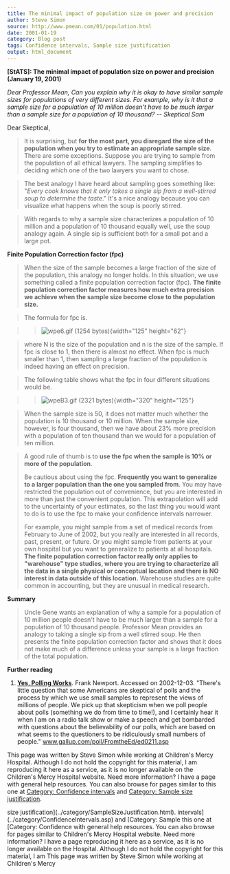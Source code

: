 ```yaml
---
title: The minimal impact of population size on power and precision
author: Steve Simon
source: http://www.pmean.com/01/population.html
date: 2001-01-19
category: Blog post
tags: Confidence intervals, Sample size justification
output: html_document
---
```

****[StATS]:** The minimal impact of population size
on power and precision (January 19, 2001)**

*Dear Professor Mean, Can you explain why it is okay to have similar
sample sizes for populations of very different sizes. For example, why
is it that a sample size for a population of 10 million doesn't have to
be much larger than a sample size for a population of 10 thousand? --
Skeptical Sam*

Dear Skeptical,

> It is surprising, but **for the most part, you disregard the size of
> the population when you try to estimate an appropriate sample size**.
> There are some exceptions. Suppose you are trying to sample from the
> population of all ethical lawyers. The sampling simplifies to deciding
> which one of the two lawyers you want to chose.

> The best analogy I have heard about sampling goes something like:
> "*Every cook knows that it only takes a single sip from a
> well-stirred soup to determine the taste*." It's a nice analogy
> because you can visualize what happens when the soup is poorly
> stirred.

> With regards to why a sample size characterizes a population of 10
> million and a population of 10 thousand equally well, use the soup
> analogy again. A single sip is sufficient both for a small pot and a
> large pot.

**Finite Population Correction factor (fpc)**

> When the size of the sample becomes a large fraction of the size of
> the population, this analogy no longer holds. In this situation, we
> use something called a finite population correction factor (fpc).
> **The finite population correction factor measures how much extra
> precision we achieve when the sample size become close to the
> population size.**

> The formula for fpc is.

> > ![wpe6.gif (1254 bytes)](../images/population1.gif){width="125"
> > height="62"}

> where N is the size of the population and n is the size of the sample.
> If fpc is close to 1, then there is almost no effect. When fpc is much
> smaller than 1, then sampling a large fraction of the population is
> indeed having an effect on precision.

> The following table shows what the fpc in four different situations
> would be.

> > ![wpeB3.gif (2321 bytes)](../images/population2.gif){width="320"
> > height="125"}

> When the sample size is 50, it does not matter much whether the
> population is 10 thousand or 10 million. When the sample size,
> however, is four thousand, then we have about 23% more precision with
> a population of ten thousand than we would for a population of ten
> million.

> A good rule of thumb is to **use the fpc when the sample is 10% or
> more of the population**.
>
> Be cautious about using the fpc. **Frequently you want to generalize
> to a larger population than the one you sampled from**. You may have
> restricted the population out of convenience, but you are interested
> in more than just the convenient population. This extrapolation will
> add to the uncertainty of your estimates, so the last thing you would
> want to do is to use the fpc to make your confidence intervals
> narrower.
>
> For example, you might sample from a set of medical records from
> February to June of 2002, but you really are interested in all
> records, past, present, or future. Or you might sample from patients
> at your own hospital but you want to generalize to patients at all
> hospitals. **The finite population correction factor really only
> applies to "warehouse" type studies, where you are trying to
> characterize all the data in a single physical or conceptual location
> and there is NO interest in data outside of this location.** Warehouse
> studies are quite common in accounting, but they are unusual in
> medical research.

**Summary**

> Uncle Gene wants an explanation of why a sample for a population of 10
> million people doesn't have to be much larger than a sample for a
> population of 10 thousand people. Professor Mean provides an analogy
> to taking a single sip from a well stirred soup. He then presents the
> finite population correction factor and shows that it does not make
> much of a difference unless your sample is a large fraction of the
> total population.

**Further reading**

1.  **[Yes, Polling
    Works](http://www.gallup.com/poll/FromtheEd/ed0211.asp)**. Frank
    Newport. Accessed on 2002-12-03. "There's little question that
    some Americans are skeptical of polls and the process by which we
    use small samples to represent the views of millions of people. We
    pick up that skepticism when we poll people about polls (something
    we do from time to time!), and I certainly hear it when I am on a
    radio talk show or make a speech and get bombarded with questions
    about the believability of our polls, which are based on what seems
    to the questioners to be ridiculously small numbers of people."
    www.gallup.com/poll/FromtheEd/ed0211.asp

This page was written by Steve Simon while working at Children's Mercy
Hospital. Although I do not hold the copyright for this material, I am
reproducing it here as a service, as it is no longer available on the
Children's Mercy Hospital website. Need more information? I have a page
with general help resources. You can also browse for pages similar to
this one at [Category: Confidence
intervals](../category/ConfidenceIntervals.asp) and [Category: Sample
size justification](../category/SampleSizeJustification.html).
<!---More--->
size justification](../category/SampleSizeJustification.html).
intervals](../category/ConfidenceIntervals.asp) and [Category: Sample
this one at [Category: Confidence
with general help resources. You can also browse for pages similar to
Children's Mercy Hospital website. Need more information? I have a page
reproducing it here as a service, as it is no longer available on the
Hospital. Although I do not hold the copyright for this material, I am
This page was written by Steve Simon while working at Children's Mercy

<!---Do not use
****[StATS]:** The minimal impact of population size
This page was written by Steve Simon while working at Children's Mercy
Hospital. Although I do not hold the copyright for this material, I am
reproducing it here as a service, as it is no longer available on the
Children's Mercy Hospital website. Need more information? I have a page
with general help resources. You can also browse for pages similar to
this one at [Category: Confidence
intervals](../category/ConfidenceIntervals.asp) and [Category: Sample
size justification](../category/SampleSizeJustification.html).
--->

